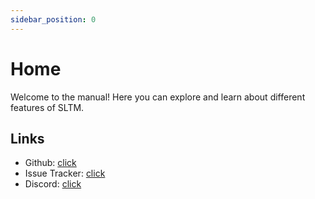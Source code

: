 ```yaml
---
sidebar_position: 0
---
```


# Home

Welcome to the manual! Here you can explore and learn about different features of SLTM.

## Links
- Github: [click](https://github.com/DockFrankenstein/SL-Translation-Magizmo)
- Issue Tracker: [click](https://github.com/DockFrankenstein/SL-Translation-Magizmo/issues)
- Discord: [click](https://discord.gg/fs3SBprvbA)